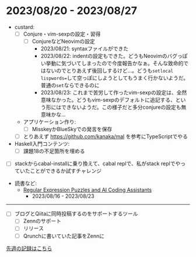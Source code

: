 # 2023/08/20 - 2023/08/27

- custard:
    - [ ] Conjure・vim-sexpの設定・習得
        - [ ] ConjureなどNeovimの設定
            - 2023/08/21: syntaxファイルができた
            - 2023/08/22: indentの設定もできた。どうもNeovimのバグっぽい挙動に気づいてしまったので今度報告かなぁ。そんな致命的ではないのでとりあえず後回しするけど...。どうも`setlocal lispwords=`して空っぽにしようとしてもうまく行かないようだ。普通の`set`ならできるのに
            - 2023/08/23: これまで苦労して作ったvim-sexpの設定は、全然意味なかった。どうもvim-sexpのデフォルトに追記する、という形にはできないようだ。この様子だと多分conjureの設定も無意味かな...
    - アプリケーション作り:
        - [ ] MisskeyかBlueSkyでの発言を保存
    - [ ] とりあえず <https://github.com/kanaka/mal> を参考にTypeScriptでやる
- Haskell入門コンテンツ:
    - [ ] 課題18の不足箇所を埋める
- [ ] stackからcabal-installに乗り換えて、cabal replで、私がstack replでやっていたことができるか試すチャレンジ
- 読書など:
    - [Regular Expression Puzzles and AI Coding Assistants](https://www.manning.com/books/regular-expression-puzzles-and-ai-coding-assistants)
        - 2023/08/16 - 2023/08/23

------

- [ ] ブログとQiitaに同時投稿するのをサポートするツール
    - [ ] Zennのサポート
    - [ ] リリース
    - [ ] Qrunchに書いていた記事をZennに

[先週の記録はこちら](https://github.com/igrep/daily-commits/blob/96a4aa58566a13c8a1b2186dc10557da7dc01406/yesterday.md)
